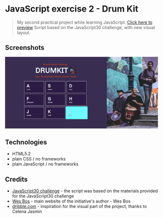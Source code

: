 # JavaScript exercise 2 - Drum Kit
> My second practical project while learning JavaScript. [Click here to preview](#) 
> Script based on the JavaScript30 challenge, with new visual layout.


## Screenshots
![Drumkit_screenshot](img/screenshot.jpg)

## Technologies
* HTML5.2
* plain CSS / no frameworks
* plain JavaScript / no frameworks

## Credits
* [JavaScript30 challenge](https://javascript30.com) - the script was based on the materials provided for the JavaScript30 challenge
* [Wes Bos](https://wesbos.com/about/) - main website of the initiative's author - Wes Bos
* [dribble.com](https://dribbble.com/shots/3712124--JavaScript30-Day-1-JS-Drum-Kit) - inspiration for the visual part of the project, thanks to Celena Jasmin